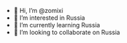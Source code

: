 - 👋 Hi, I’m @zomixi
- 👀 I’m interested in Russia
- 🌱 I’m currently learning Russia
- 💞️ I’m looking to collaborate on Russia

<!---
zomixi/zomixi is a ✨ special ✨ repository because its `README.md` (this file) appears on your GitHub profile.
You can click the Preview link to take a look at your changes.
--->
